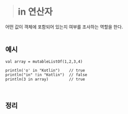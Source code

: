 > # in 연산자

어떤 값이 객체에 포함되어 있는지 여부를 조사하는 역할을 한다.
<br/><br/>


## 예시
```
val array = mutableListOf(1,2,3,4)

println('o' in "Kotlin")    // true
println("in" !in "Kotlin")  // false
println(3 in array)         // true
```
<br/>


## 정리

